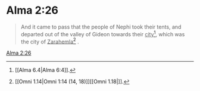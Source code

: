 # Alma 2:26

> And it came to pass that the people of Nephi took their tents, and departed out of the valley of Gideon towards their <u>city</u>[^a], which was the city of <u>Zarahemla</u>[^b] .

[Alma 2:26](https://www.churchofjesuschrist.org/study/scriptures/bofm/alma/2?lang=eng&id=p26#p26)


[^a]: [[Alma 6.4|Alma 6:4]].  
[^b]: [[Omni 1.14|Omni 1:14 (14, 18)]][[Omni 1.18|]].  
